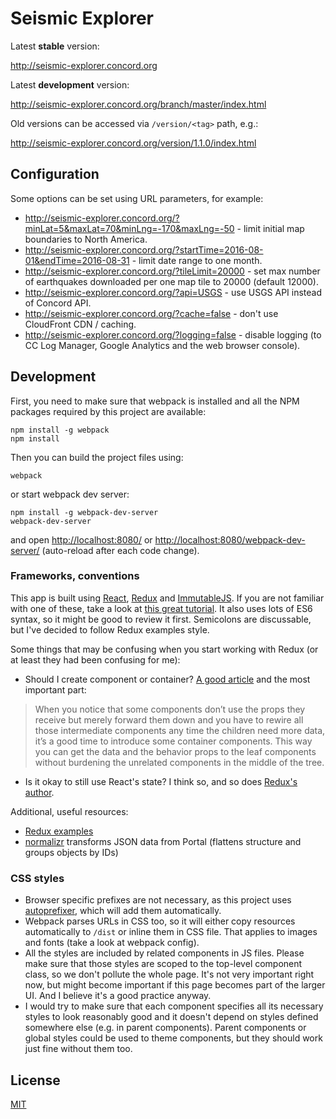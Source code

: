 # Seismic Explorer

Latest **stable** version:

http://seismic-explorer.concord.org

Latest **development** version:

http://seismic-explorer.concord.org/branch/master/index.html

Old versions can be accessed via `/version/<tag>` path, e.g.:

http://seismic-explorer.concord.org/version/1.1.0/index.html

## Configuration

Some options can be set using URL parameters, for example:

* http://seismic-explorer.concord.org/?minLat=5&maxLat=70&minLng=-170&maxLng=-50 - limit initial map boundaries to North America.
* http://seismic-explorer.concord.org/?startTime=2016-08-01&endTime=2016-08-31 - limit date range to one month.
* http://seismic-explorer.concord.org/?tileLimit=20000 - set max number of earthquakes downloaded per one map tile to 20000 (default 12000).
* http://seismic-explorer.concord.org/?api=USGS - use USGS API instead of Concord API.
* http://seismic-explorer.concord.org/?cache=false - don't use CloudFront CDN / caching.
* http://seismic-explorer.concord.org/?logging=false - disable logging (to CC Log Manager, Google Analytics and the web browser console).

## Development

First, you need to make sure that webpack is installed and all the NPM packages required by this project are available:

```
npm install -g webpack
npm install
```
Then you can build the project files using:
```
webpack
```
or start webpack dev server:
```
npm install -g webpack-dev-server 
webpack-dev-server
```
and open [http://localhost:8080/](http://localhost:8080/) or [http://localhost:8080/webpack-dev-server/](http://localhost:8080/webpack-dev-server/) (auto-reload after each code change).

### Frameworks, conventions

This app is built using [React](https://facebook.github.io/react/), [Redux](http://redux.js.org/) and [ImmutableJS](https://facebook.github.io/immutable-js/). If you are not familiar with one of these, take a look at [this great tutorial](http://teropa.info/blog/2015/09/10/full-stack-redux-tutorial.html). It also uses lots of ES6 syntax, so it might be good to review it first. Semicolons are discussable, but I've decided to follow Redux examples style.

Some things that may be confusing when you start working with Redux (or at least they had been confusing for me):

* Should I create component or container? [A good article](https://medium.com/@dan_abramov/smart-and-dumb-components-7ca2f9a7c7d0#.5h6qk3ac0) and the most important part:

> When you notice that some components don’t use the props they receive but merely forward them down and you have to rewire all those intermediate components any time the children need more data, it’s a good time to introduce some container components. This way you can get the data and the behavior props to the leaf components without burdening the unrelated components in the middle of the tree.

* Is it okay to still use React's state? I think so, and so does [Redux's author](https://github.com/reactjs/redux/issues/1287). 

Additional, useful resources:
* [Redux examples](https://github.com/reactjs/redux/tree/master/examples)
* [normalizr](https://github.com/gaearon/normalizr) transforms JSON data from Portal (flattens structure and groups objects by IDs)

### CSS styles

* Browser specific prefixes are not necessary, as this project uses [autoprefixer](https://github.com/postcss/autoprefixer), which will add them automatically.
* Webpack parses URLs in CSS too, so it will either copy resources automatically to `/dist` or inline them in CSS file. That applies to images and fonts (take a look at webpack config).
* All the styles are included by related components in JS files. Please make sure that those styles are scoped to the top-level component class, so we don't pollute the whole page. It's not very important right now, but might become important if this page becomes part of the larger UI. And I believe it's a good practice anyway. 
* I would try to make sure that each component specifies all its necessary styles to look reasonably good and it doesn't depend on styles defined somewhere else (e.g. in parent components). Parent components or global styles could be used to theme components, but they should work just fine without them too.

## License 

[MIT](https://github.com/concord-consortium/seismic-explorer/blob/master/LICENSE)
